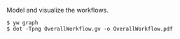 Model and visualize the workflows.

```
$ yw graph
$ dot -Tpng OverallWorkflow.gv -o OverallWorkflow.pdf
```